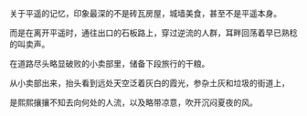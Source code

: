 关于平遥的记忆，印象最深的不是砖瓦房屋，城墙美食，甚至不是平遥本身。

而是在离开平遥时，通往出口的石板路上，穿过逆流的人群，耳畔回荡着早已熟稔的叫卖声。

在道路尽头略显破败的小卖部里，储备下段旅行的干粮。

从小卖部出来，抬头看到远处天空泛着灰白的霞光，参杂土灰和垃圾的街道上，

是熙熙攘攘不知去向何处的人流，以及略带凉意，吹开沉闷夏夜的风。

